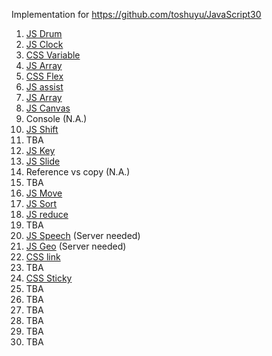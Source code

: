 Implementation for https://github.com/toshuyu/JavaScript30

1. [JS Drum](https://toshuyu.github.io/js30/001-js-drum/)
2. [JS Clock](https://toshuyu.github.io/js30/002-js-clock/)
3. [CSS Variable](https://toshuyu.github.io/js30/003-css-var/)
4. [JS Array](https://toshuyu.github.io/js30/004-js-array/)
5. [CSS Flex](https://toshuyu.github.io/js30/005-css-flex/)
6. [JS assist](https://toshuyu.github.io/js30/006-js-assist/)
7. [JS Array](https://toshuyu.github.io/js30/007-js-array/)
8. [JS Canvas](https://toshuyu.github.io/js30/008-js-canvas/)
9. Console (N.A.)
10. [JS Shift](https://toshuyu.github.io/js30/010-js-shift/)
11. TBA
12. [JS Key](https://toshuyu.github.io/js30/012-js-key/)
13. [JS Slide](https://toshuyu.github.io/js30/013-js-slide/)
14. Reference vs copy (N.A.)
15. TBA
16. [JS Move](https://toshuyu.github.io/js30/016-js-move/)
17. [JS Sort](https://toshuyu.github.io/js30/017-js-sort/)
18. [JS reduce](https://toshuyu.github.io/js30/018-js-reduce/)
19. TBA
20. [JS Speech](https://toshuyu.github.io/js30/020-js-speech/) (Server needed)
21. [JS Geo](https://toshuyu.github.io/js30/021-js-geo/) (Server needed)
22. [CSS link](https://toshuyu.github.io/js30/022-css-link/)
23. TBA
24. [CSS Sticky](https://toshuyu.github.io/js30/024-css-nav/)
25. TBA
26. TBA
27. TBA
28. TBA
29. TBA
30. TBA
